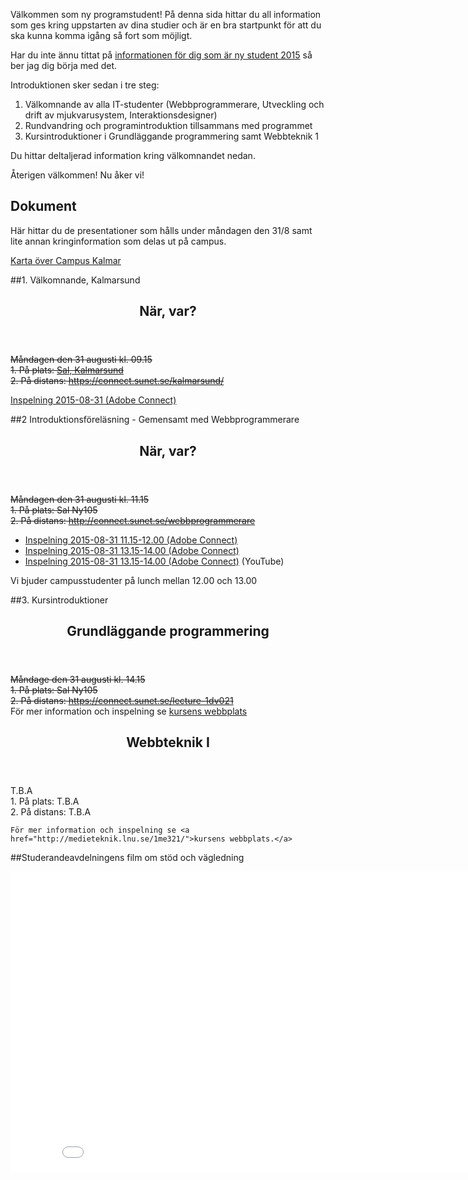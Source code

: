 Välkommen som ny programstudent! På denna sida hittar du all information som ges kring uppstarten av dina studier och är en bra startpunkt för att du ska kunna komma igång så fort som möjligt.

Har du inte ännu tittat på [informationen för dig som är ny student 2015](//coursepress.lnu.se/program/utveckling-och-drift-av-mjukvarusystem/ny2015/) så ber jag dig börja med det.

Introduktionen sker sedan i tre steg:

1. Välkomnande av alla IT-studenter (Webbprogrammerare, Utveckling och drift av mjukvarusystem, Interaktionsdesigner)
2. Rundvandring och programintroduktion tillsammans med programmet
3. Kursintroduktioner i Grundläggande programmering samt Webbteknik 1

Du hittar deltaljerad information kring välkomnandet nedan. 

Återigen välkommen! Nu åker vi!

<h2>Dokument</h2>
Här hittar du de presentationer som hålls under måndagen den 31/8 samt lite annan kringinformation som delas ut på campus.

[Karta över Campus Kalmar](http://orion.lnu.se/pub/education/programme/webbprogrammerare/student/introduktion/2012/Karta%20%C3%B6ver%20LNU,%20campus%20Kalmar.pdf)

##1. Välkomnande, Kalmarsund
<article class="message-box table-cell schedule">
  <header class="message-box-header">
    <h2><span>När, var?</span></h2>
  </header>
  <div class="message-box-content">
    <del>Måndagen den 31 augusti kl. 09.15 <br />
    1. På plats: <a href="http://www.hitta.se/LargeMap.aspx?z=1&amp;mp=%3Cpts%3E%3Cpt%20x%3D%221533942%22%20y%3D%226283593%22%20i%3D%22http%3A//www.hitta.se/images/point.png%22%3E%3Ct%3EFri%20parkering%3C/t%3E%3C/pt%3E%3Cpt%20x%3D%221533904%22%20y%3D%226283716%22%20i%3D%22http%3A//www.hitta.se/images/point.png%22%3E%3Ct%3EFri%20parkering%3C/t%3E%3C/pt%3E%3Cpt%20x%3D%221533815%22%20y%3D%226283590%22%20i%3D%22http%3A//www.hitta.se/images/point.png%22%3E%3Ct%3EHuvudentr%E9%2C%20Kalmar%20Nyckel%3C/t%3E%3C/pt%3E%3Cpt%20x%3D%221533769%22%20y%3D%226283604%22%20i%3D%22http%3A//www.hitta.se/images/point.png%22%3E%3Ct%3ESal%3A%20Kalmarsund%3C/t%3E%3C/pt%3E%3C/pts%3E">Sal, Kalmarsund</a><br />
    2. På distans: <a href="https://connect.sunet.se/kalmarsund/">https://connect.sunet.se/kalmarsund/</a></del>

<a href="https://connect.sunet.se/p1un3zex7o0/">Inspelning 2015-08-31 (Adobe Connect)</a>
  </div>
</article>

##2 Introduktionsföreläsning - Gemensamt med Webbprogrammerare
<article class="message-box table-cell schedule">
  <header class="message-box-header">
    <h2><span>När, var?</span></h2>
  </header>
  <div class="message-box-content">
   <del>Måndagen den 31 augusti kl. 11.15 <br />
    1. På plats: Sal Ny105 <br />
    2. På distans: <a href="http://connect.sunet.se/webbprogrammerare">http://connect.sunet.se/webbprogrammerare</a></del>
    
* <a href="https://connect.sunet.se/p4kh4mtylml/">Inspelning 2015-08-31 11.15-12.00 (Adobe Connect)</a>
* <a href="https://connect.sunet.se/p8on76lphwl/">Inspelning 2015-08-31 13.15-14.00 (Adobe Connect)</a>
* <a href="https://connect.sunet.se/p8on76lphwl/">Inspelning 2015-08-31 13.15-14.00 (Adobe Connect)</a> (YouTube)
  </div>
</article>
Vi bjuder campusstudenter på lunch mellan 12.00 och 13.00

##3. Kursintroduktioner
<article class="message-box table-cell schedule">
  <header class="message-box-header">
    <h2><span>Grundläggande programmering</span></h2>
  </header>
  <div class="message-box-content">
    <del>Måndage den 31 augusti kl. 14.15 <br />
    1. På plats: Sal Ny105 <br />
    2. På distans: <a href="https://connect.sunet.se/lecture-1dv021">https://connect.sunet.se/lecture-1dv021</a> <br /></del>
    För mer information och inspelning se <a href="https://coursepress.lnu.se/kurs/grundlaggande-programmering">kursens webbplats</a>
  </div>
</article>

<article class="message-box table-cell schedule">
  <header class="message-box-header">
    <h2><span>Webbteknik I</span></h2>
  </header>
  <div class="message-box-content">
    T.B.A <br />
    1. På plats: T.B.A <br />
    2. På distans: T.B.A <br />

    För mer information och inspelning se <a href="http://medieteknik.lnu.se/1me321/">kursens webbplats.</a>
  </div>
</article>

##Studerandeavdelningens film om stöd och vägledning
<iframe src="//www.youtube.com/embed/REKCWTh2xmY?rel=0" frameborder="0" width="853" height="480"></iframe>
